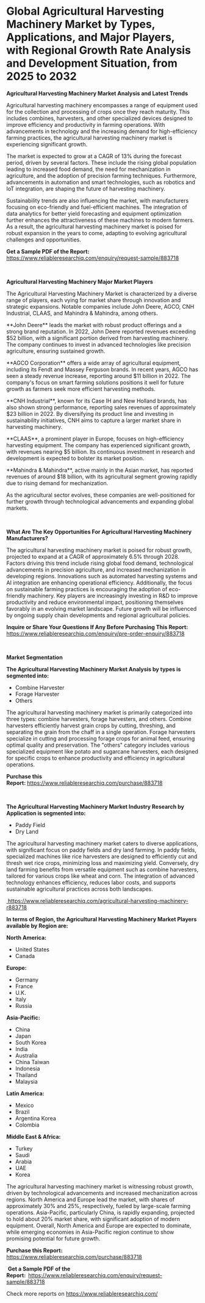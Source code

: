 <p><h1>Global Agricultural Harvesting Machinery Market by Types, Applications, and Major Players, with Regional Growth Rate Analysis and Development Situation, from 2025 to 2032</h1></p><p><strong>Agricultural Harvesting Machinery Market Analysis and Latest Trends</strong></p>
<p><p>Agricultural harvesting machinery encompasses a range of equipment used for the collection and processing of crops once they reach maturity. This includes combines, harvesters, and other specialized devices designed to improve efficiency and productivity in farming operations. With advancements in technology and the increasing demand for high-efficiency farming practices, the agricultural harvesting machinery market is experiencing significant growth.</p><p>The market is expected to grow at a CAGR of 13% during the forecast period, driven by several factors. These include the rising global population leading to increased food demand, the need for mechanization in agriculture, and the adoption of precision farming techniques. Furthermore, advancements in automation and smart technologies, such as robotics and IoT integration, are shaping the future of harvesting machinery. </p><p>Sustainability trends are also influencing the market, with manufacturers focusing on eco-friendly and fuel-efficient machines. The integration of data analytics for better yield forecasting and equipment optimization further enhances the attractiveness of these machines to modern farmers. As a result, the agricultural harvesting machinery market is poised for robust expansion in the years to come, adapting to evolving agricultural challenges and opportunities.</p></p>
<p><strong>Get a Sample PDF of the Report:&nbsp;</strong> <a href="https://www.reliableresearchiq.com/enquiry/request-sample/883718?utm_campaign=2144&utm_medium=2&utm_source=Github&utm_content=ia&utm_term=18022025&utm_id=agricultural-harvesting-machinery">https://www.reliableresearchiq.com/enquiry/request-sample/883718</a></p>
<p>&nbsp;</p>
<p><strong>Agricultural Harvesting Machinery Major Market Players</strong></p>
<p><p>The Agricultural Harvesting Machinery Market is characterized by a diverse range of players, each vying for market share through innovation and strategic expansions. Notable companies include John Deere, AGCO, CNH Industrial, CLAAS, and Mahindra & Mahindra, among others.</p><p>**John Deere** leads the market with robust product offerings and a strong brand reputation. In 2022, John Deere reported revenues exceeding $52 billion, with a significant portion derived from harvesting machinery. The company continues to invest in advanced technologies like precision agriculture, ensuring sustained growth.</p><p>**AGCO Corporation** offers a wide array of agricultural equipment, including its Fendt and Massey Ferguson brands. In recent years, AGCO has seen a steady revenue increase, reporting around $11 billion in 2022. The company's focus on smart farming solutions positions it well for future growth as farmers seek more efficient harvesting methods.</p><p>**CNH Industrial**, known for its Case IH and New Holland brands, has also shown strong performance, reporting sales revenues of approximately $23 billion in 2022. By diversifying its product line and investing in sustainability initiatives, CNH aims to capture a larger market share in harvesting machinery.</p><p>**CLAAS**, a prominent player in Europe, focuses on high-efficiency harvesting equipment. The company has experienced significant growth, with revenues nearing $5 billion. Its continuous investment in research and development is expected to bolster its market position.</p><p>**Mahindra & Mahindra**, active mainly in the Asian market, has reported revenues of around $18 billion, with its agricultural segment growing rapidly due to rising demand for mechanization.</p><p>As the agricultural sector evolves, these companies are well-positioned for further growth through technological advancements and expanding global markets.</p></p>
<p>&nbsp;</p>
<p><strong>What Are The Key Opportunities For Agricultural Harvesting Machinery Manufacturers?</strong></p>
<p><p>The agricultural harvesting machinery market is poised for robust growth, projected to expand at a CAGR of approximately 6.5% through 2028. Factors driving this trend include rising global food demand, technological advancements in precision agriculture, and increased mechanization in developing regions. Innovations such as automated harvesting systems and AI integration are enhancing operational efficiency. Additionally, the focus on sustainable farming practices is encouraging the adoption of eco-friendly machinery. Key players are increasingly investing in R&D to improve productivity and reduce environmental impact, positioning themselves favorably in an evolving market landscape. Future growth will be influenced by ongoing supply chain developments and regional agricultural policies.</p></p>
<p><strong>Inquire or Share Your Questions If Any Before Purchasing This Report:</strong> <a href="https://www.reliableresearchiq.com/enquiry/pre-order-enquiry/883718?utm_campaign=2144&utm_medium=2&utm_source=Github&utm_content=ia&utm_term=18022025&utm_id=agricultural-harvesting-machinery">https://www.reliableresearchiq.com/enquiry/pre-order-enquiry/883718</a></p>
<p>&nbsp;</p>
<p><strong>Market Segmentation</strong></p>
<p><strong>The Agricultural Harvesting Machinery Market Analysis by types is segmented into:</strong></p>
<p><ul><li>Combine Harvester</li><li>Forage Harvester</li><li>Others</li></ul></p>
<p><p>The agricultural harvesting machinery market is primarily categorized into three types: combine harvesters, forage harvesters, and others. Combine harvesters efficiently harvest grain crops by cutting, threshing, and separating the grain from the chaff in a single operation. Forage harvesters specialize in cutting and processing forage crops for animal feed, ensuring optimal quality and preservation. The "others" category includes various specialized equipment like potato and sugarcane harvesters, each designed for specific crops to enhance productivity and efficiency in agricultural operations.</p></p>
<p><strong>Purchase this Report:&nbsp;</strong><a href="https://www.reliableresearchiq.com/purchase/883718?utm_campaign=2144&utm_medium=2&utm_source=Github&utm_content=ia&utm_term=18022025&utm_id=agricultural-harvesting-machinery">https://www.reliableresearchiq.com/purchase/883718</a></p>
<p>&nbsp;</p>
<p><strong>The Agricultural Harvesting Machinery Market Industry Research by Application is segmented into:</strong></p>
<p><ul><li>Paddy Field</li><li>Dry Land</li></ul></p>
<p><p>The agricultural harvesting machinery market caters to diverse applications, with significant focus on paddy fields and dry land farming. In paddy fields, specialized machines like rice harvesters are designed to efficiently cut and thresh wet rice crops, minimizing loss and maximizing yield. Conversely, dry land farming benefits from versatile equipment such as combine harvesters, tailored for various crops like wheat and corn. The integration of advanced technology enhances efficiency, reduces labor costs, and supports sustainable agricultural practices across both landscapes.</p></p>
<p><a href="https://www.reliableresearchiq.com/agricultural-harvesting-machinery-r883718?utm_campaign=2144&utm_medium=2&utm_source=Github&utm_content=ia&utm_term=18022025&utm_id=agricultural-harvesting-machinery">&nbsp;https://www.reliableresearchiq.com/agricultural-harvesting-machinery-r883718</a></p>
<p><strong>In terms of Region, the Agricultural Harvesting Machinery Market Players available by Region are:</strong></p>
<p>
    <p> <strong> North America: </strong>
        <ul>
            <li>United States</li>
            <li>Canada</li>
        </ul>
        </p> 
    <p> <strong> Europe: </strong>
        <ul>
            <li>Germany</li>
            <li>France</li>
            <li>U.K.</li>
            <li>Italy</li>
            <li>Russia</li>
        </ul>
        </p> 
    <p> <strong> Asia-Pacific: </strong>
        <ul>
            <li>China</li>
            <li>Japan</li>
            <li>South Korea</li>
            <li>India</li>
            <li>Australia</li>
            <li>China Taiwan</li>
            <li>Indonesia</li>
            <li>Thailand</li>
            <li>Malaysia</li>
        </ul>
        </p> 
    <p> <strong> Latin America: </strong>
        <ul>
            <li>Mexico</li>
            <li>Brazil</li>
            <li>Argentina Korea</li>
            <li>Colombia</li>
        </ul>
        </p> 
    <p> <strong> Middle East & Africa: </strong>
        <ul>
            <li>Turkey</li>
            <li>Saudi</li>
            <li>Arabia</li>
            <li>UAE</li>
            <li>Korea</li>
        </ul>
    </p>
    </p>
<p><p>The agricultural harvesting machinery market is witnessing robust growth, driven by technological advancements and increased mechanization across regions. North America and Europe lead the market, with shares of approximately 30% and 25%, respectively, fueled by large-scale farming operations. Asia-Pacific, particularly China, is rapidly expanding, projected to hold about 20% market share, with significant adoption of modern equipment. Overall, North America and Europe are expected to dominate, while emerging economies in Asia-Pacific region continue to show promising potential for future growth.</p></p>
<p><strong>Purchase this Report: </strong><a href="https://www.reliableresearchiq.com/purchase/883718?utm_campaign=2144&utm_medium=2&utm_source=Github&utm_content=ia&utm_term=18022025&utm_id=agricultural-harvesting-machinery">https://www.reliableresearchiq.com/purchase/883718</a></p>
<p>&nbsp;<strong>Get a Sample PDF of the Report:&nbsp;&nbsp;</strong><a href="https://www.reliableresearchiq.com/enquiry/request-sample/883718?utm_campaign=2144&utm_medium=2&utm_source=Github&utm_content=ia&utm_term=18022025&utm_id=agricultural-harvesting-machinery">https://www.reliableresearchiq.com/enquiry/request-sample/883718</a></p>
<p><strong></strong></p>
<p>Check more reports on <a href="https://www.reliableresearchiq.com/?utm_campaign=2144&utm_medium=2&utm_source=Github&utm_content=ia&utm_term=18022025&utm_id=agricultural-harvesting-machinery">https://www.reliableresearchiq.com/</a></p>